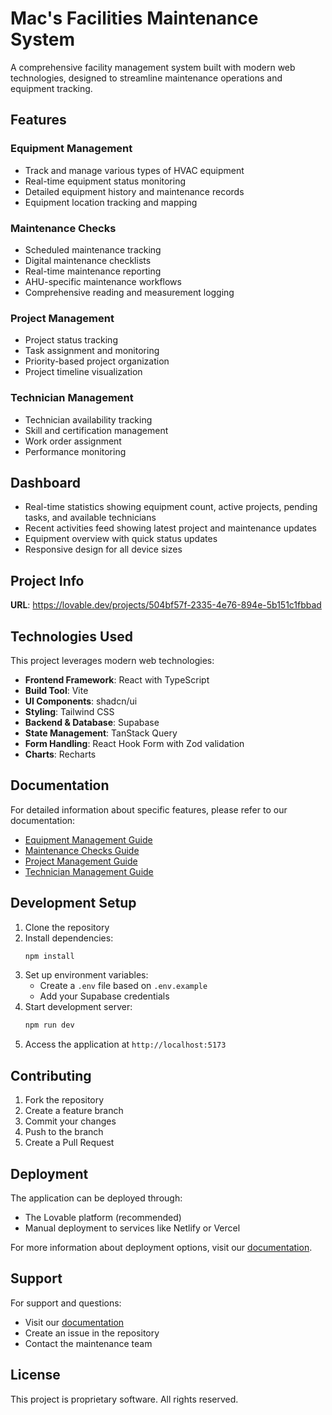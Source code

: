 
# Mac's Facilities Maintenance System

A comprehensive facility management system built with modern web technologies, designed to streamline maintenance operations and equipment tracking.

## Features

### Equipment Management
- Track and manage various types of HVAC equipment
- Real-time equipment status monitoring
- Detailed equipment history and maintenance records
- Equipment location tracking and mapping

### Maintenance Checks
- Scheduled maintenance tracking
- Digital maintenance checklists
- Real-time maintenance reporting
- AHU-specific maintenance workflows
- Comprehensive reading and measurement logging

### Project Management
- Project status tracking
- Task assignment and monitoring
- Priority-based project organization
- Project timeline visualization

### Technician Management
- Technician availability tracking
- Skill and certification management
- Work order assignment
- Performance monitoring

## Dashboard
- Real-time statistics showing equipment count, active projects, pending tasks, and available technicians
- Recent activities feed showing latest project and maintenance updates
- Equipment overview with quick status updates
- Responsive design for all device sizes

## Project Info

**URL**: https://lovable.dev/projects/504bf57f-2335-4e76-894e-5b151c1fbbad

## Technologies Used

This project leverages modern web technologies:

- **Frontend Framework**: React with TypeScript
- **Build Tool**: Vite
- **UI Components**: shadcn/ui
- **Styling**: Tailwind CSS
- **Backend & Database**: Supabase
- **State Management**: TanStack Query
- **Form Handling**: React Hook Form with Zod validation
- **Charts**: Recharts

## Documentation

For detailed information about specific features, please refer to our documentation:

- [Equipment Management Guide](./docs/equipment-management.md)
- [Maintenance Checks Guide](./docs/maintenance-checks.md)
- [Project Management Guide](./docs/project-management.md)
- [Technician Management Guide](./docs/technician-management.md)

## Development Setup

1. Clone the repository
2. Install dependencies:
   ```bash
   npm install
   ```
3. Set up environment variables:
   - Create a `.env` file based on `.env.example`
   - Add your Supabase credentials
4. Start development server:
   ```bash
   npm run dev
   ```
5. Access the application at `http://localhost:5173`

## Contributing

1. Fork the repository
2. Create a feature branch
3. Commit your changes
4. Push to the branch
5. Create a Pull Request

## Deployment

The application can be deployed through:
- The Lovable platform (recommended)
- Manual deployment to services like Netlify or Vercel

For more information about deployment options, visit our [documentation](https://docs.lovable.dev/).

## Support

For support and questions:
- Visit our [documentation](https://docs.lovable.dev/)
- Create an issue in the repository
- Contact the maintenance team

## License

This project is proprietary software. All rights reserved.

